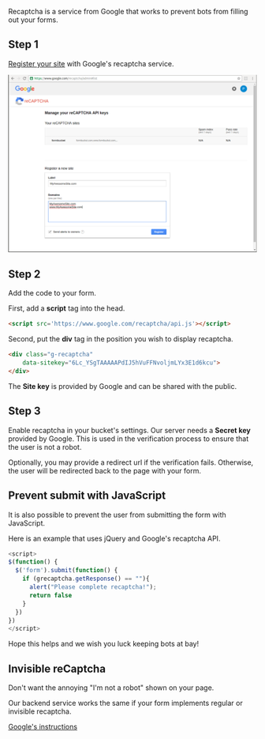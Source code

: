 Recaptcha is a service from Google that works to prevent bots from filling
out your forms.

## Step 1

[Register your site](https://www.google.com/recaptcha/intro/index.html) with Google's recaptcha service.

![Register site](/img/recaptcha-step1.png)

## Step 2

Add the code to your form.

First, add a **script** tag into the head.

```html
<script src='https://www.google.com/recaptcha/api.js'></script>
```

Second, put the **div** tag in the position you wish to display recaptcha.

```html
<div class="g-recaptcha"
    data-sitekey="6Lc_YSgTAAAAAPdIJ5hVuFFNvoljmLYx3E1d6kcu">
</div>
```

The **Site key** is provided by Google and can be shared with the public.

## Step 3

Enable recaptcha in your bucket's settings. Our server needs a **Secret key** provided by Google. This is used in the verification process to ensure
that the user is not a robot.

Optionally, you may provide a redirect url if the verification fails. Otherwise,
the user will be redirected back to the page with your form.

## Prevent submit with JavaScript

It is also possible to prevent the user from submitting the form with JavaScript.

Here is an example that uses jQuery and Google's recaptcha API.

```js
<script>
$(function() {
  $('form').submit(function() {
    if (grecaptcha.getResponse() == ""){
      alert("Please complete recaptcha!");
      return false
    }
  })
})
</script>
```

Hope this helps and we wish you luck keeping bots at bay!

## Invisible reCaptcha

Don't want the annoying "I'm not a robot" shown on your page.

Our backend service works the same if your form implements regular or invisible recaptcha.

[Google's instructions](https://developers.google.com/recaptcha/docs/invisible)

